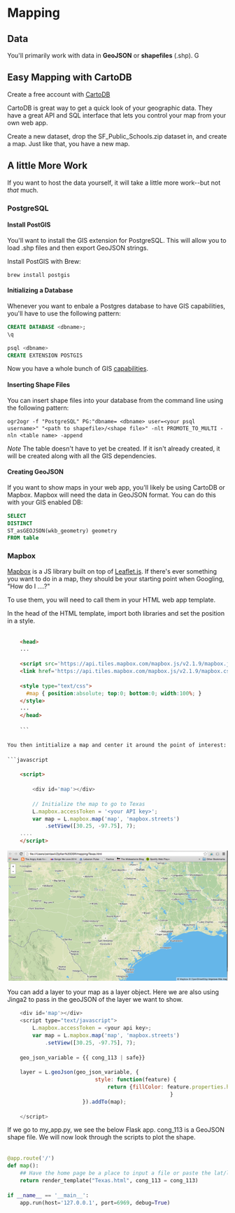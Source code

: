 # Mapping

## Data  
You'll primarily work with data in **GeoJSON** or **shapefiles** (.shp).  G


## Easy Mapping with CartoDB
Create a free account with [CartoDB](cartodb.com) 

CartoDB is great way to get a quick look of your geographic data.  They have a great API and SQL interface that lets you control your map from your own web app.

Create a new dataset, drop the SF_Public_Schools.zip dataset in, and create a map.  Just like that, you have a new map.  

## A little More Work
If you want to host the data yourself, it will take a little more work--but not *that* much.

### PostgreSQL

#### Install PostGIS
You'll want to install the GIS extension for PostgreSQL.  This will allow you to load .shp files and then export GeoJSON strings.

Install PostGIS with Brew:
```
brew install postgis
```

#### Initializing a Database
Whenever you want to enbale a Postgres database to have GIS capabilities, you'll have to use the following pattern:

```sql
CREATE DATABASE <dbname>;
\q
```

```sql
psql <dbname>
CREATE EXTENSION POSTGIS
```

Now you have a whole bunch of GIS [capabilities](http://postgis.net/docs/manual-2.1/reference.html).

#### Inserting Shape Files
You can insert shape files into your database from the command line using the following pattern:

```
ogr2ogr -f "PostgreSQL" PG:"dbname= <dbname> user=<your psql username>" "<path to shapefile>/<shape file>" -nlt PROMOTE_TO_MULTI -nln <table name> -append
```
*Note* The table  doesn't have to yet be created.  If it isn't already created, it will be created along with all the GIS dependencies.  

#### Creating GeoJSON
If you want to show maps in your web app, you'll likely be using CartoDB or Mapbox.  Mapbox will need the data in GeoJSON format.  You can do this with your GIS enabled DB:

```sql
SELECT 
DISTINCT
ST_asGEOJSON(wkb_geometry) geometry
FROM table
```

### Mapbox
[Mapbox](http://www.mapbox.com) is a JS library built on top of [Leaflet.js](http://www.leafletjs.com).  If there's ever something you want to do in a map, they should be your starting point when Googling, "How do I ....?"  

To use them, you will need to call them in your HTML web app template.  

In the head of the HTML template, import both libraries and set the position in a style.
```html
	
	<head>
	...

	<script src='https://api.tiles.mapbox.com/mapbox.js/v2.1.9/mapbox.js'></script>
	<link href='https://api.tiles.mapbox.com/mapbox.js/v2.1.9/mapbox.css' rel='stylesheet' />

	<style type="text/css">
	  #map { position:absolute; top:0; bottom:0; width:100%; }
	</style>
	...
	</head> 

	```

You then intitialize a map and center it around the point of interest:

```javascript

	<script>

		<div id='map'></div>

		// Initialize the map to go to Texas
		L.mapbox.accessToken = '<your API key>';
		var map = L.mapbox.map('map', 'mapbox.streets')
		    .setView([30.25, -97.75], 7);
	....
	</script>
```

![Texas Map](images/texas_base.png)


You can add a layer to your map as a layer object.  Here we are also using Jinga2 to pass in the geoJSON of the layer we want to show.

```javascript
	<div id='map'></div>
	<script type="text/javascript">
		L.mapbox.accessToken = <your api key>;
		var map = L.mapbox.map('map', 'mapbox.streets')
		    .setView([30.25, -97.75], 7);
	
	geo_json_variable = {{ cong_113 | safe}} 

	layer = L.geoJson(geo_json_variable, {
						    style: function(feature) {
						    	return {fillColor: feature.properties.hexcolor, weight: '1', fillOpacity: '.75'};
								    				}
						}).addTo(map);

	</script>
```

If we go to my_app.py, we see the below Flask app.  cong_113 is a GeoJSON shape file.  We will now look through the scripts to plot the shape.

```python

@app.route('/')
def map():
    ## Have the home page be a place to input a file or paste the lat/long (address if ambitious)
    return render_template("Texas.html", cong_113 = cong_113)

if __name__ == '__main__':
    app.run(host='127.0.0.1', port=6969, debug=True)

```